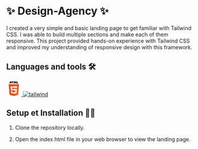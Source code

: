 # ✨ Design-Agency ✨

I created a very simple and basic landing page to get familiar with Tailwind CSS. I was able to build multiple sections and make each of them responsive. This project provided hands-on experience with Tailwind CSS and improved my understanding of responsive design with this framework.

## Languages and tools 🛠

<p align="left"> 
  <a href="https://www.w3schools.com/html/" target="_blank" rel="noreferrer"> 
    <img src="https://raw.githubusercontent.com/devicons/devicon/master/icons/html5/html5-original-wordmark.svg" alt="html5" width="40" height="40"/> 
  </a>
  <a href="https://tailwindcss.com/" target="_blank" rel="noreferrer"> <img src="https://www.vectorlogo.zone/logos/tailwindcss/tailwindcss-icon.svg" alt="tailwind" width="40" height="40"/> </a>
</p>

## Setup et Installation 👨‍💻

1. Clone the repository locally.

2. Open the index.html file in your web browser to view the landing page.
